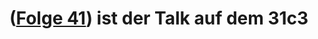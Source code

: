 # ([Folge 41](http://minkorrekt.de/methodisch-inkorrekt-folge-41-die-falsche-42/)) ist der Talk auf dem 31c3